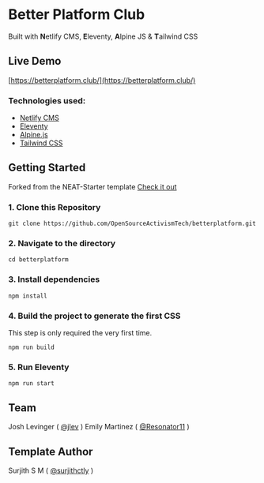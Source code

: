 # Better Platform Club

Built with **N**etlify CMS, **E**leventy, **A**lpine JS & **T**ailwind CSS

## Live Demo

[https://betterplatform.club/](https://betterplatform.club/)

### Technologies used:

- [Netlify CMS](https://www.netlifycms.org/)
- [Eleventy](https://www.11ty.dev/)
- [Alpine.js](https://github.com/alpinejs/alpine)
- [Tailwind CSS](https://tailwindcss.com/)


## Getting Started

Forked from the NEAT-Starter template [Check it out](https://blog.surjithctly.in/neat-stack-create-a-static-website-with-netlify-cms-eleventy-alpinejs-and-tailwindcss)

### 1\. Clone this Repository

```
git clone https://github.com/OpenSourceActivismTech/betterplatform.git
```

### 2\. Navigate to the directory

```
cd betterplatform
```

### 3\. Install dependencies

```
npm install
```

### 4\. Build the project to generate the first CSS

This step is only required the very first time.

```
npm run build
```

### 5\. Run Eleventy

```
npm run start
```

## Team

Josh Levinger ( [@jlev](https://spacedog.xyz/) )
Emily Martinez ( [@Resonator11](https://somethingnothing.me/) )

## Template Author

Surjith S M ( [@surjithctly](https://surjithctly.in/) )
